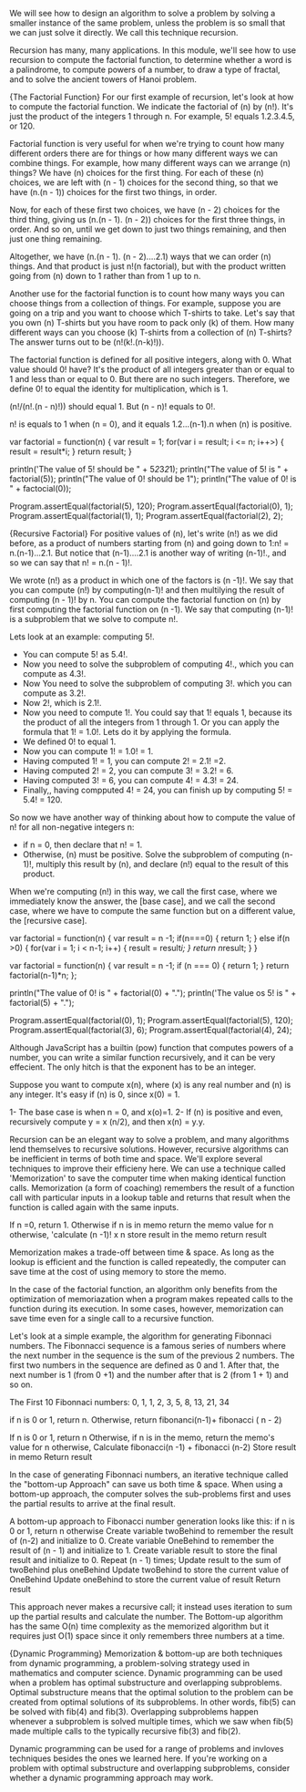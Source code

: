 We will see how to design an algorithm to solve a problem by solving a smaller instance of the same problem, unless the problem is so small that we can just solve it directly. We call this technique recursion.

Recursion has many, many applications. In this module, we'll see how to use recursion to compute the factorial function, to determine whether a word is a palindrome, to compute powers of a number, to draw a type of fractal, and to solve the ancient towers of Hanoi problem. 

{The Factorial Function}
For our first example of recursion, let's look at how to compute the factorial function. We indicate the factorial of (n) by (n!). It's just the product of the integers 1 through n. For example, 5! equals 1.2.3.4.5, or 120. 

Factorial function is very useful for when we're trying to count how many different orders there are for things or how many different ways we can combine things. For example, how many different ways can we arrange (n) things? We have (n) choices for the first thing. For each of these (n) choices, we are left with (n - 1) choices for the second thing, so that we have (n.(n - 1)) choices for the first two things, in order.

Now, for each of these first two choices, we have (n - 2) choices for the third thing, giving us (n.(n - 1). (n - 2)) choices for the first three things, in order. And so on, until we get down to just two things remaining, and then just one thing remaining.

Altogether, we have (n.(n - 1). (n - 2)....2.1) ways that we can order (n) things. And that product is just n!(n factorial), but with the product written going from (n) down to 1 rather than from 1 up to n.

Another use for the factorial function is to count how many ways you can choose things from a collection of things. For example, suppose you are going on a trip and you want to choose which T-shirts to take. Let's say that you own (n) T-shirts but you have room to pack only (k) of them. How many different ways can you choose (k) T-shirts from a collection of (n) T-shirts?The answer turns out to be (n!(k!.(n-k)!)).

The factorial function is defined for all positive integers, along with 0. What value should 0! have? It's the product of all integers greater than or equal to 1 and less than or equal to 0. But there are no such integers. Therefore, we define 0! to equal the identity for multiplication, which is 1. 

(n!/(n!.(n - n)!)) should equal 1. But (n - n)! equals to 0!.

n! is equals to 1 when (n = 0), and it equals 1.2...(n-1).n when (n) is positive.

var factorial = function(n) {
    var result = 1;
    for(var i = result; i <= n; i++>) {
        result = result*i;
    }
    return result;
}

println('The value of 5! should be  " + 5*2*3*2*1);
println("The value of 5! is " + factorial(5));
println("The value of 0! should be 1");
println("The value of 0! is " + factocial(0));

Program.assertEqual(factorial(5), 120);
Program.assertEqual(factorial(0), 1);
Program.assertEqual(factorial(1), 1);
Program.assertEqual(factorial(2), 2);

{Recursive Factorial}
For positive values of (n), let's write (n!) as we did before, as a product of numbers starting from (n) and going down to 1:n! = n.(n-1)...2.1. But notice that (n-1)....2.1 is another way of writing (n-1)!., and so we can say that n! = n.(n - 1)!. 

We wrote (n!) as a product in which one of the factors is (n -1)!. We say that you can compute (n!) by computing(n-1)! and then multilying the result of computing (n - 1)! by n. You can compute the factorial function on (n) by first computing the factorial function on (n -1). We say that computing (n-1)! is a subproblem that we solve to compute n!.

Lets look at an example: computing 5!.
- You can compute 5! as 5.4!.
- Now you need to solve the subproblem of computing 4!., which you can compute as 4.3!.
- Now You need to solve the subproblem of computing 3!. which you can compute as 3.2!.
- Now 2!, which is 2.1!.
- Now you need to compute 1!. You could say that 1! equals 1, because its the product of all the integers from 1 through 1. Or you can apply the formula that 1! = 1.0!. Lets do it by applying the formula.
- We defined 0! to equal 1.
- Now you can compute 1! = 1.0! = 1.
- Having computed 1! = 1, you can compute 2! = 2.1! =2.
- Having computed 2! = 2, you can compute 3! = 3.2! = 6.
- Having computed 3! = 6, you can compute 4! = 4.3! = 24.
- Finally,, having compputed 4! = 24,  you can finish up by computing 5! = 5.4! = 120.

So now we have another way of thinking about how to compute the value of n! for all non-negative integers n:
- if n = 0, then declare that n! = 1.
- Otherwise, (n) must be positive. Solve the subproblem of computing  (n-1)!, multiply this result by (n), and declare (n!) equal to the result of this product.

When we're computing (n!) in this way, we call the first case, where we immediately know the answer, the [base case], and we call the second case, where we have to compute the same function but on a different value, the [recursive case].

var factorial = function(n) {
    var result = n -1;
    <!-- //base case: -->
    if(n===0) {
        return 1;
    }
    <!-- //recursive case: -->
   else if(n >0) {
    for(var i = 1; i < n-1; i++) {
        result = result*i;
    }
    return n*result;
   }
}

var factorial = function(n) {
    var result = n -1;
    <!-- base case -->
    if (n === 0) {
        return 1;
    }
    <!-- recursive case -->
    return factorial(n-1)*n;
};

println("The value of 0! is " + factorial(0) + ".");
println('The value os 5! is  " + factorial(5) + ".");

Program.assertEqual(factorial(0), 1);
Program.assertEqual(factorial(5), 120);
Program.assertEqual(factorial(3), 6);
Program.assertEqual(factorial(4), 24);


Although JavaScript has a builtin (pow) function that computes powers of a number, you can write a similar function recursively, and it can be very effecient. The only hitch is that the exponent has to be an integer. 

Suppose you want to compute x(n), where (x) is any real number and (n) is any integer. It's easy if (n) is 0, since x(0) = 1.

1- The base case is when n = 0, and x(o)=1.
2- If (n) is positive and even, recursively compute y = x (n/2), and then x(n) = y.y. 

Recursion can be an elegant way to solve a problem, and many algorithms lend themselves to recursive solutions. However, recursive algorithms can be inefficient in terms of both time and space. We'll explore several techniques to improve their efficieny here.
We can use a technique called 'Memorization' to save the computer time when making identical function calls. Memorization (a form of coaching) remembers the result of a function call with particular inputs in a lookup table and returns that result when the function is called again with the same inputs.

If n =0, return 1.
Otherwise if n is in memo return the memo value for n
otherwise, 'calculate (n -1)! x n
store result in the memo
return result

Memorization makes a trade-off between time & space. As long as the lookup is efficient and the function is called repeatedly, the computer can save time at the cost of using memory to store the memo.

In the case of the factorial function, an algorithm only benefits from the optimization of memoriazation when a program makes repeated calls to the function during its execution. In some cases, however, memorization can save time even for a single call to a recursive function.

Let's look at a simple example, the algorithm for generating Fibonnaci numbers.
The Fibonnacci sequence is a famous series of numbers where the next number in the sequence is the sum of the previous 2 numbers. The first two numbers in the sequence are defined as 0 and 1. After that, the next number is 1 (from 0 +1) and the number after that is 2 (from 1 + 1) and so on.

The First 10 Fibonnaci numbers:
0, 1, 1, 2, 3, 5, 8, 13, 21, 34

if n is 0 or 1, return n.
Otherwise, return fibonanci(n-1)+ fibonacci ( n - 2)

If n is 0 or 1, return n
Otherwise, if n is in the memo, return the memo's value for n
otherwise, 
Calculate fibonacci(n -1) + fibonacci (n-2)
Store result in memo
Return result

In the case of generating Fibonnaci numbers, an iterative technique called the "bottom-up Approach" can save us both time & space. When using a bottom-up approach, the computer solves the sub-problems first and uses the partial results to arrive at the final result.

A bottom-up approach to Fibonacci number generation looks like this:
if n is 0 or 1, return n
otherwise Create variable twoBehind to remember the result of (n-2) and initialize to 0.
Create variable OneBehind to remember the result of (n - 1) and initialize to 1.
Create variable result to store the final result and initialize to 0.
Repeat (n - 1) times;
Update result to the sum of twoBehind plus oneBehind
Update twoBehind to store the current value of OneBehind
Update oneBehind to store the current value of result
Return result

This approach never makes a recursive call; it instead uses iteration to sum up the partial results and calculate the number. The Bottom-up algorithm has the same O(n) time complexity as the memorized algorithm but it requires just O(1) space since it only remembers three numbers at a time.

{Dynamic Programming}
Memorization & bottom-up are both techniques from dynamic programming, a problem-solving strategy used in mathematics and computer science. Dynamic programming can be used when a problem has optimal substructure and overlapping subproblems. Optimal substructure means that the optimal solution to the problem can be created from optimal solutions of its subproblems. In other words, fib(5) can be solved with fib(4) and fib(3). Overlapping subproblems happen whenever a subproblem is solved multiple times, which we saw when fib(5) made multiple calls to the typically recursive fib(3) and fib(2).

Dynamic programming can be used for a range of problems and invloves techniques besides the ones we learned here. If you're working on a problem with optimal substructure and overlapping subproblems, consider whether a dynamic programming approach may work.















